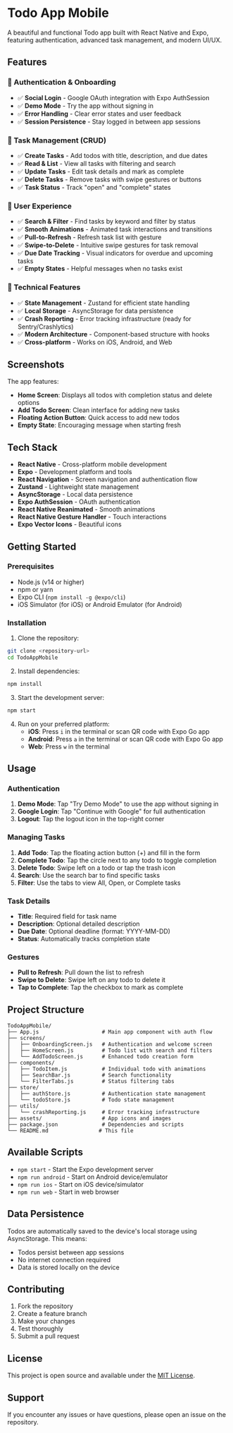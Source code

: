 # Todo App Mobile

A beautiful and functional Todo app built with React Native and Expo, featuring authentication, advanced task management, and modern UI/UX.

## Features

### 🔐 Authentication & Onboarding
- ✅ **Social Login** - Google OAuth integration with Expo AuthSession
- ✅ **Demo Mode** - Try the app without signing in
- ✅ **Error Handling** - Clear error states and user feedback
- ✅ **Session Persistence** - Stay logged in between app sessions

### 📝 Task Management (CRUD)
- ✅ **Create Tasks** - Add todos with title, description, and due dates
- ✅ **Read & List** - View all tasks with filtering and search
- ✅ **Update Tasks** - Edit task details and mark as complete
- ✅ **Delete Tasks** - Remove tasks with swipe gestures or buttons
- ✅ **Task Status** - Track "open" and "complete" states

### 🎨 User Experience
- ✅ **Search & Filter** - Find tasks by keyword and filter by status
- ✅ **Smooth Animations** - Animated task interactions and transitions
- ✅ **Pull-to-Refresh** - Refresh task list with gesture
- ✅ **Swipe-to-Delete** - Intuitive swipe gestures for task removal
- ✅ **Due Date Tracking** - Visual indicators for overdue and upcoming tasks
- ✅ **Empty States** - Helpful messages when no tasks exist

### 🔧 Technical Features
- ✅ **State Management** - Zustand for efficient state handling
- ✅ **Local Storage** - AsyncStorage for data persistence
- ✅ **Crash Reporting** - Error tracking infrastructure (ready for Sentry/Crashlytics)
- ✅ **Modern Architecture** - Component-based structure with hooks
- ✅ **Cross-platform** - Works on iOS, Android, and Web

## Screenshots

The app features:
- **Home Screen**: Displays all todos with completion status and delete options
- **Add Todo Screen**: Clean interface for adding new tasks
- **Floating Action Button**: Quick access to add new todos
- **Empty State**: Encouraging message when starting fresh

## Tech Stack

- **React Native** - Cross-platform mobile development
- **Expo** - Development platform and tools
- **React Navigation** - Screen navigation and authentication flow
- **Zustand** - Lightweight state management
- **AsyncStorage** - Local data persistence
- **Expo AuthSession** - OAuth authentication
- **React Native Reanimated** - Smooth animations
- **React Native Gesture Handler** - Touch interactions
- **Expo Vector Icons** - Beautiful icons

## Getting Started

### Prerequisites

- Node.js (v14 or higher)
- npm or yarn
- Expo CLI (`npm install -g @expo/cli`)
- iOS Simulator (for iOS) or Android Emulator (for Android)

### Installation

1. Clone the repository:
```bash
git clone <repository-url>
cd TodoAppMobile
```

2. Install dependencies:
```bash
npm install
```

3. Start the development server:
```bash
npm start
```

4. Run on your preferred platform:
   - **iOS**: Press `i` in the terminal or scan QR code with Expo Go app
   - **Android**: Press `a` in the terminal or scan QR code with Expo Go app
   - **Web**: Press `w` in the terminal

## Usage

### Authentication
1. **Demo Mode**: Tap "Try Demo Mode" to use the app without signing in
2. **Google Login**: Tap "Continue with Google" for full authentication
3. **Logout**: Tap the logout icon in the top-right corner

### Managing Tasks
1. **Add Todo**: Tap the floating action button (+) and fill in the form
2. **Complete Todo**: Tap the circle next to any todo to toggle completion
3. **Delete Todo**: Swipe left on a todo or tap the trash icon
4. **Search**: Use the search bar to find specific tasks
5. **Filter**: Use the tabs to view All, Open, or Complete tasks

### Task Details
- **Title**: Required field for task name
- **Description**: Optional detailed description
- **Due Date**: Optional deadline (format: YYYY-MM-DD)
- **Status**: Automatically tracks completion state

### Gestures
- **Pull to Refresh**: Pull down the list to refresh
- **Swipe to Delete**: Swipe left on any todo to delete it
- **Tap to Complete**: Tap the checkbox to mark as complete

## Project Structure

```
TodoAppMobile/
├── App.js                    # Main app component with auth flow
├── screens/
│   ├── OnboardingScreen.js   # Authentication and welcome screen
│   ├── HomeScreen.js         # Todo list with search and filters
│   └── AddTodoScreen.js      # Enhanced todo creation form
├── components/
│   ├── TodoItem.js           # Individual todo with animations
│   ├── SearchBar.js          # Search functionality
│   └── FilterTabs.js         # Status filtering tabs
├── store/
│   ├── authStore.js          # Authentication state management
│   └── todoStore.js          # Todo state management
├── utils/
│   └── crashReporting.js     # Error tracking infrastructure
├── assets/                   # App icons and images
├── package.json              # Dependencies and scripts
└── README.md                # This file
```

## Available Scripts

- `npm start` - Start the Expo development server
- `npm run android` - Start on Android device/emulator
- `npm run ios` - Start on iOS device/simulator
- `npm run web` - Start in web browser

## Data Persistence

Todos are automatically saved to the device's local storage using AsyncStorage. This means:
- Todos persist between app sessions
- No internet connection required
- Data is stored locally on the device

## Contributing

1. Fork the repository
2. Create a feature branch
3. Make your changes
4. Test thoroughly
5. Submit a pull request

## License

This project is open source and available under the [MIT License](LICENSE).

## Support

If you encounter any issues or have questions, please open an issue on the repository. 